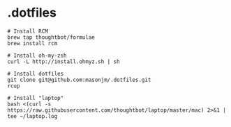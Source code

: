 .dotfiles
=========

    # Install RCM
    brew tap thoughtbot/formulae
    brew install rcm

    # Install oh-my-zsh
    curl -L http://install.ohmyz.sh | sh

    # Install dotfiles
    git clone git@github.com:masonjm/.dotfiles.git
    rcup

    # Install "laptop"
    bash <(curl -s https://raw.githubusercontent.com/thoughtbot/laptop/master/mac) 2>&1 | tee ~/laptop.log